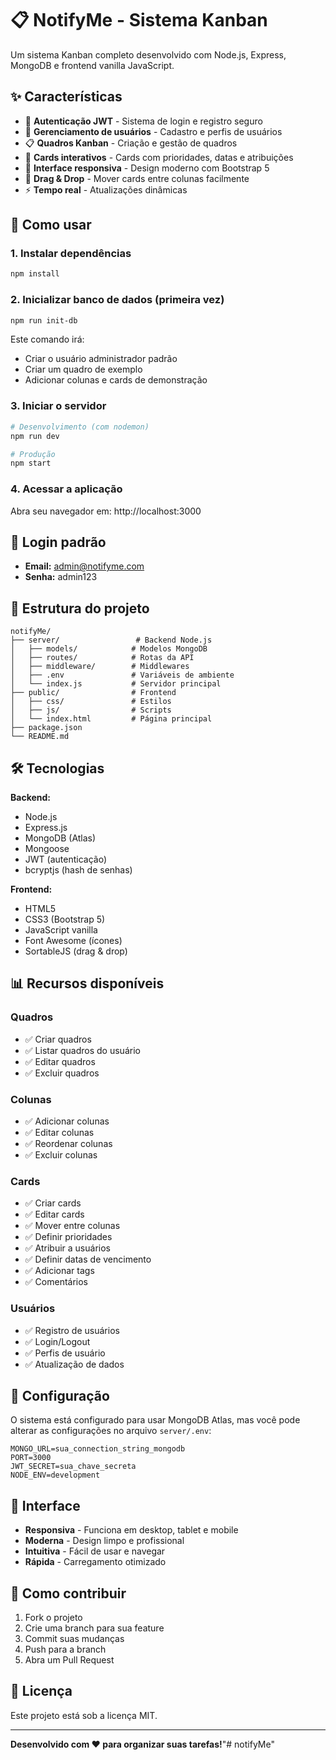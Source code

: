 # 📋 NotifyMe - Sistema Kanban

Um sistema Kanban completo desenvolvido com Node.js, Express, MongoDB e frontend vanilla JavaScript.

## ✨ Características

- 🔐 **Autenticação JWT** - Sistema de login e registro seguro
- 👥 **Gerenciamento de usuários** - Cadastro e perfis de usuários
- 📋 **Quadros Kanban** - Criação e gestão de quadros
- 📝 **Cards interativos** - Cards com prioridades, datas e atribuições
- 🎨 **Interface responsiva** - Design moderno com Bootstrap 5
- 🔄 **Drag & Drop** - Mover cards entre colunas facilmente
- ⚡ **Tempo real** - Atualizações dinâmicas

## 🚀 Como usar

### 1. Instalar dependências
```bash
npm install
```

### 2. Inicializar banco de dados (primeira vez)
```bash
npm run init-db
```
Este comando irá:
- Criar o usuário administrador padrão
- Criar um quadro de exemplo
- Adicionar colunas e cards de demonstração

### 3. Iniciar o servidor
```bash
# Desenvolvimento (com nodemon)
npm run dev

# Produção
npm start
```

### 4. Acessar a aplicação
Abra seu navegador em: http://localhost:3000

## 🔑 Login padrão

- **Email:** admin@notifyme.com
- **Senha:** admin123

## 📁 Estrutura do projeto

```
notifyMe/
├── server/                 # Backend Node.js
│   ├── models/            # Modelos MongoDB
│   ├── routes/            # Rotas da API
│   ├── middleware/        # Middlewares
│   ├── .env               # Variáveis de ambiente
│   └── index.js           # Servidor principal
├── public/                # Frontend
│   ├── css/               # Estilos
│   ├── js/                # Scripts
│   └── index.html         # Página principal
├── package.json
└── README.md
```

## 🛠️ Tecnologias

**Backend:**
- Node.js
- Express.js
- MongoDB (Atlas)
- Mongoose
- JWT (autenticação)
- bcryptjs (hash de senhas)

**Frontend:**
- HTML5
- CSS3 (Bootstrap 5)
- JavaScript vanilla
- Font Awesome (ícones)
- SortableJS (drag & drop)

## 📊 Recursos disponíveis

### Quadros
- ✅ Criar quadros
- ✅ Listar quadros do usuário
- ✅ Editar quadros
- ✅ Excluir quadros

### Colunas
- ✅ Adicionar colunas
- ✅ Editar colunas
- ✅ Reordenar colunas
- ✅ Excluir colunas

### Cards
- ✅ Criar cards
- ✅ Editar cards
- ✅ Mover entre colunas
- ✅ Definir prioridades
- ✅ Atribuir a usuários
- ✅ Definir datas de vencimento
- ✅ Adicionar tags
- ✅ Comentários

### Usuários
- ✅ Registro de usuários
- ✅ Login/Logout
- ✅ Perfis de usuário
- ✅ Atualização de dados

## 🔧 Configuração

O sistema está configurado para usar MongoDB Atlas, mas você pode alterar as configurações no arquivo `server/.env`:

```env
MONGO_URL=sua_connection_string_mongodb
PORT=3000
JWT_SECRET=sua_chave_secreta
NODE_ENV=development
```

## 📱 Interface

- **Responsiva** - Funciona em desktop, tablet e mobile
- **Moderna** - Design limpo e profissional
- **Intuitiva** - Fácil de usar e navegar
- **Rápida** - Carregamento otimizado

## 🤝 Como contribuir

1. Fork o projeto
2. Crie uma branch para sua feature
3. Commit suas mudanças
4. Push para a branch
5. Abra um Pull Request

## 📄 Licença

Este projeto está sob a licença MIT.

---

**Desenvolvido com ❤️ para organizar suas tarefas!**"# notifyMe" 
